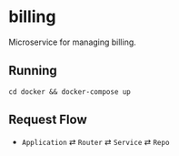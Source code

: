 # billing

Microservice for managing billing.

## Running

```
cd docker && docker-compose up
```

## Request Flow

* `Application` ⇄ `Router` ⇄ `Service` ⇄ `Repo`
